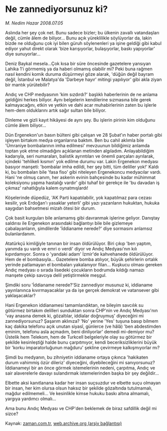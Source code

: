 # Ne zannediyorsunuz ki?

*M. Nedim Hazar 2008.07.05*

<tr><td class="metin" colspan="2" style="padding-top: 20px; padding-left: 5px; padding-right: 10px;">Aslında her şey çok net. Bunu sadece bizler; bu ülkenin zavallı vatandaşları değil, cümle âlem de biliyor... Bunu açık yüreklilikle söylüyorlar da, lakin bizde ne olduğunu çok iyi bilen güruh söylenenleri ya işine geldiği gibi kabul ediyor yahut direkt olarak 'bize karışıyorlar, bulaşıyorlar, baskı yapıyorlar' diye sunuyorlar...</td></tr><tr><td class="metin" colspan="2" style="padding-top: 20px; padding-left: 5px; padding-right: 10px;"><p>Deniz Baykal mesela...Çok kısa bir süre öncesinde gazetelere yansıyan Lahika 1'i görmemiş ya da haberi olmamış olabilir mi? Peki buna rağmen nasıl kendini komik duruma düşürmeyi göze alarak, 'düğün değil bayram değil, İstanbul ve Malatya'da 'Darbeye hayır' mitingi yapılıyor' gibi akla ziyan bir mantık yürütebilir?
<p> Andıç ve CHP medyasının 'kim sızdırdı?' başlıklı haberlerinin de ne anlama geldiğini herkes biliyor. Aynı belgelerin kendilerine sızmasına bile gerek kalmayacağını, etkin ve yetkin ve dahi acar muhabirlerinin zaten bu işlerle hem-dem olduklarını artık sağır sultan bile biliyor. 
<p> Dinleme ve gizli kayıt hikâyesi de aynı şey. Bu işlerin pirinin kim olduğunu cümle âlem biliyor...
<p> Dün Ergenekon'un basın bülteni gibi çalışan ve 28 Şubat'ın haber portalı gibi işleyen birtakım medya organlarına baktım. Ben bu cahil aklımla bile 'Ümraniye bombalarının imha edilmesi' mevzuunun bildiğimiz anlamda toptan yok etme olmadığını açıklanan metinden algıladım. Anlayabildiğim kadarıyla, seri numaraları, balistik ayrıntıları ve önemli parçaları ayrılarak, içindeki 'tehlikeli kısmın' yok edilme durumu var. Lakin Ergenekon medyası basıyor manşeti: 'bombalar imha edildi, her şey bitti, tüm deliller yok!' Kaldı ki, bu bombaları bile 'fasa fiso' gibi niteleyen Ergenekoncu medyacılar vardı. Hani 'ne olmuş canım, her askerin evinin bahçesinde bu kadar mühimmat koleksiyonu yapma hastalığı vardır' gibi tuhaf bir gerekçe ile 'bu davadan iş çıkmaz' rahatlığıyla kalem oynatmışlardı!
<p> Köşelerinde düpedüz, 'AK Parti kapatılabilir, yok kapatılmaz para cezası kesilir, yok Erdoğan'ı yasaklar yeterli' gibi yazı yazanların hukuktan, hukuka saygıdan bahsetmesi mizah ötesi bir durum. 
<p> Çok basit kurguları bile anlamamış gibi davranmak işlerine geliyor. Danıştay saldırısı ile Ergenekon arasındaki bağlantıyı bile bile gizlemeye çabalayanların, şimdilerde 'İddianame nerede?' diye sormasını anlamsız bulanlardanım. 
<p> Atatürkçü kimliğiyle tanınan bir insan öldürülüyor. Biri çıkıp 'ben yaptım, yanımda şu vardı ve emri o verdi' diyor ve Andıç Medyası'nın kılı kıpırdamıyor. Sonra o 'yandaki adam' İzmir'de kahvehanede öldürülüyor. Hem de el bombasıyla... Gazetelere bomba atılıyor, büyük şehirlerin ortalık yerinde patlamayan el bombaları yakalanıyor filan... Kuşkucu olması gereken Andıç medyası o sırada lisedeki çocukların bodrumda kıldığı namazı manşete çekip savcıya delil yetiştirmekle meşgul. 
<p> Şimdiki soru 'İddianame nerede?'Siz zannediyor musunuz ki, iddianame yayınlanınca kıvırmayacaklar ya da işe gerçek demokrat ve vatansever gibi yaklaşacaklar?
<p> Hani Ergenekon iddianamesi tamamlandıktan, ne bileyim savcılık su götürmez birtakım delilleri sunduktan sonra CHP'nin ve Andıç Medyası'nın 'vay anasına demek ki, gözaltılar, iddialar doğruymuş' diyeceğini mi zannediyorsunuz? Şaşarım aklınıza? 'No' yerine 'Yes' tuşuna basıp bilmem kaç dakika telefonu açık unutan siyasî, günlerce (ve hâlâ) 'ben abdestimden eminim, telefonu asla açmadım, beni dinliyorlar' demedi mi-demiyor mu? Üstelik hem Telekom, hem de Turkcell belgeleriyle olay su götürmez bir şekilde kesinleştiği halde bunu çarpıtmıyor, kendi beceriksizliklerini büyük bir 'korku imparatorluğunun mağduru' şekline çevirmeye kalkışmıyorlar mı?
<p> Şimdi bu medyanın, bu zihniyetin iddianame ortaya çıkınca 'hakikaten durum vahimmiş özür dileriz' diyeceğini, diyebileceğini mi sanıyorsunuz? İddianameyi bir an önce görmek istemelerinin nedeni, çarpıtma, Andıç ve sair alaverelerle davayı sulandırmak istemelerinden başka bir şey değildir... 
<p> Elbette aksi kanıtlanana kadar her insan suçsuzdur ve elbette suçu olmayan bir insan, her kim olursa olsun haksız bir şekilde gözaltında tutulmamalı, mağdur edilmemeli... Ve kesinlikle kimse hukuku baskı altına almamalı, yargıya yardımcı olmalı...
<p> Ama bunu Andıç Medyası ve CHP'den beklemek de biraz safdillik değil mi sizce?<br/></p></p></p></p></p></p></p></p></p></p></p></p></td></tr>

Kaynak: [zaman.com.tr](http://zaman.com.tr/yazar.do?yazino=710425), [web.archive.org (arşiv bağlantısı)](http://web.archive.org/web/20080901005730/http://www.zaman.com.tr:80/yazar.do?yazino=710425)
